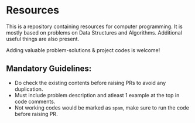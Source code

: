 # Resources
This is a repository containing resources for computer programming. It is mostly based on problems on Data Structures and Algorithms.
Additional useful things are also present.

Adding valuable problem-solutions & project codes is welcome!

## Mandatory Guidelines: 
- Do check the existing contents before raising PRs to avoid any duplication.
- Must include problem description and atleast 1 example at the top in code comments.
- Not working codes would be marked as `spam`, make sure to run the code before raising PR.
